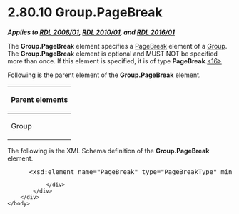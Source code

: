 <html dir="LTR" xmlns:mshelp="http://msdn.microsoft.com/mshelp" xmlns:ddue="http://ddue.schemas.microsoft.com/authoring/2003/5" xmlns:xlink="http://www.w3.org/1999/xlink" xmlns:tool="http://www.microsoft.com/tooltip">
    <head>
        <meta http-equiv="Content-Type" content="text/html; CHARSET=utf-8"></meta>
        <meta name="save" content="history"></meta>
        <title>2.80.10 Group.PageBreak</title>
        <xml>
            <mshelp:toctitle title="2.80.10 Group.PageBreak"></mshelp:toctitle>
            <mshelp:rltitle title="[MS-RDL]: Group.PageBreak"></mshelp:rltitle>
            <mshelp:keyword index="A" term="d942a036-57e1-4030-a5f8-335c2577e0f0"></mshelp:keyword>
            <mshelp:attr name="DCSext.ContentType" value="open specification"></mshelp:attr>
            <mshelp:attr name="AssetID" value="d942a036-57e1-4030-a5f8-335c2577e0f0"></mshelp:attr>
            <mshelp:attr name="TopicType" value="kbRef"></mshelp:attr>
            <mshelp:attr name="DCSext.Title" value="[MS-RDL]: Group.PageBreak" />
        </xml>
    </head>
    <body>
        <div id="header">
            <h1 class="heading">2.80.10 Group.PageBreak</h1>
        </div>
        <div id="mainSection">
            <div id="mainBody">
                <div id="allHistory" class="saveHistory"></div>
                <div id="sectionSection0" class="section" name="collapseableSection">
                    

<p><b><i>Applies to </i></b><a href="1e855f94-4617-47e4-b89e-0856c6cb420f.md"><b><i>RDL 2008/01</i></b></a><b><i>,
</i></b><a href="3428e690-a348-4ec7-8a6a-8efb42d2cdee.md"><b><i>RDL 2010/01</i></b></a><b><i>,
and </i></b><a href="52ce3983-2bfc-4e72-9359-42aaf5fe4509.md"><b><i>RDL 2016/01</i></b></a></p>

<p>The <b>Group.PageBreak</b> element specifies a <a href="1d92eb7b-d946-4802-bb7b-30ea559bb8a2.md">PageBreak</a> element of a <a href="dbfff811-1be7-4e8b-a5d2-6cc522317fbe.md">Group</a>. The <b>Group.PageBreak</b>
element is optional and MUST NOT be specified more than once. If this element
is specified, it is of type <b>PageBreak</b>.<a id="Appendix_A_Target_16"></a><a href="1fe5fd87-2de5-4b2c-b762-5a4fd1373621.md#Appendix_A_16" aria-label="Product behavior note 16">&lt;16&gt;</a></p>

<p>Following is the parent element of the <b>Group.PageBreak</b>
element.</p>

<table>
 <thead>
  <tr>
   <th>
   <p>Parent elements</p>
   </th>
  </tr>
 </thead>
 <tr>
  <td>
  <p>Group</p>
  </td>
 </tr>
</table>

<p>The following is the XML Schema definition of the <b>Group.PageBreak</b>
element.</p>

<dl>
<dd>
<div><pre> &lt;xsd:element name=&quot;PageBreak&quot; type=&quot;PageBreakType&quot; minOccurs=&quot;0&quot; /&gt;
</pre></div>
</dd></dl>


                </div>
            </div>
        </div>
    </body>
</html>